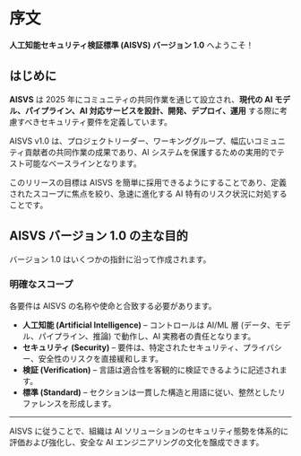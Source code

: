 # 序文

**人工知能セキュリティ検証標準 (AISVS) バージョン 1.0** へようこそ！

## はじめに

**AISVS** は 2025 年にコミュニティの共同作業を通じて設立され、**現代の AI モデル、パイプライン、AI 対応サービスを設計、開発、デプロイ、運用** する際に考慮すべきセキュリティ要件を定義しています。

AISVS v1.0 は、プロジェクトリーダー、ワーキンググループ、幅広いコミュニティ貢献者の共同作業の成果であり、AI システムを保護するための実用的でテスト可能なベースラインとなります。

このリリースの目標は AISVS を簡単に採用できるようにすることであり、定義されたスコープに焦点を絞り、急速に進化する AI 特有のリスク状況に対処することです。

## AISVS バージョン 1.0 の主な目的

バージョン 1.0 はいくつかの指針に沿って作成されます。

### 明確なスコープ

各要件は AISVS の名称や使命と合致する必要があります。

* **人工知能 (Artificial Intelligence)** – コントロールは AI/ML 層 (データ、モデル、パイプライン、推論) で動作し、AI 実務者の責任となります。
* **セキュリティ (Security)** – 要件は、特定されたセキュリティ、プライバシー、安全性のリスクを直接緩和します。
* **検証 (Verification)** – 言語は適合性を客観的に検証できるように記述されます。
* **標準 (Standard)** – セクションは一貫した構造と用語に従い、整然としたリファレンスを形成します。

---

AISVS に従うことで、組織は AI ソリューションのセキュリティ態勢を体系的に評価および強化し、安全な AI エンジニアリングの文化を醸成できます。

